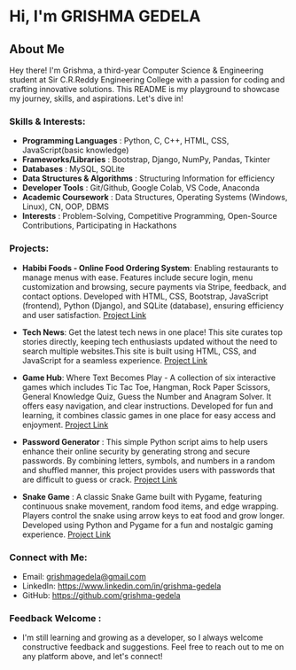 # Hi, I'm GRISHMA GEDELA

## About Me

Hey there! I'm Grishma, a third-year Computer Science & Engineering student at Sir C.R.Reddy Engineering College with a passion for coding and crafting innovative solutions. This README is my playground to showcase my journey, skills, and aspirations. Let's dive in!

### Skills & Interests:

- **Programming Languages**          : Python, C, C++, HTML, CSS, JavaScript(basic knowledge)
- **Frameworks/Libraries**           : Bootstrap, Django, NumPy, Pandas, Tkinter
- **Databases**                      : MySQL, SQLite
- **Data Structures & Algorithms**   : Structuring Information for efficiency
- **Developer Tools**                : Git/Github, Google Colab, VS Code, Anaconda
- **Academic Coursework**            : Data Structures, Operating Systems (Windows, Linux), CN, OOP, DBMS
- **Interests**                      : Problem-Solving, Competitive Programming, Open-Source Contributions, Participating in Hackathons

### Projects:
- **Habibi Foods - Online Food Ordering System**: Enabling restaurants to manage menus with ease.
Features include secure login, menu customization and browsing, secure payments via Stripe, feedback, and contact options. Developed with HTML, CSS, Bootstrap, JavaScript (frontend), Python (Django), and SQLite (database), ensuring efficiency and user satisfaction. [Project Link](https://github.com/grishma-gedela/Online-Food-Ordering---Infosys.git)

- **Tech News**: Get the latest tech news in one place! This site curates top stories directly, keeping tech enthusiasts updated without the need to search multiple websites.This site is built using HTML, CSS, and JavaScript for a seamless experience. [Project Link](https://github.com/grishma-gedela/Tech-News.git)
 
- **Game Hub**: Where Text Becomes Play - A collection of six interactive games which includes Tic Tac Toe, Hangman, Rock Paper Scissors, General Knowledge Quiz, Guess the Number and Anagram Solver. It offers easy navigation, and clear instructions. Developed for fun and learning, it combines classic games in one place for easy access and enjoyment. [Project Link](https://github.com/GRISHMA-GEDELA/GameHub-Python)

- **Password Generator** : This simple Python script aims to help users enhance their online security by generating strong and secure passwords. By combining letters, symbols, and numbers in a random and shuffled manner, this project provides users with passwords that are difficult to guess or crack. [Project Link](https://github.com/grishma-gedela/Password-Generator.git)

- **Snake Game** : A classic Snake Game built with Pygame, featuring continuous snake movement, random food items, and edge wrapping. Players control the snake using arrow keys to eat food and grow longer. Developed using Python and Pygame for a fun and nostalgic gaming experience. [Project Link](https://github.com/grishma-gedela/Snake-Game.git)

### Connect with Me:

- Email: grishmagedela@gmail.com
- LinkedIn: https://www.linkedin.com/in/grishma-gedela
- GitHub: https://github.com/grishma-gedela

### Feedback Welcome :
- I'm still learning and growing as a developer, so I always welcome constructive feedback and suggestions. Feel free to reach out to me on any platform above, and let's connect!
